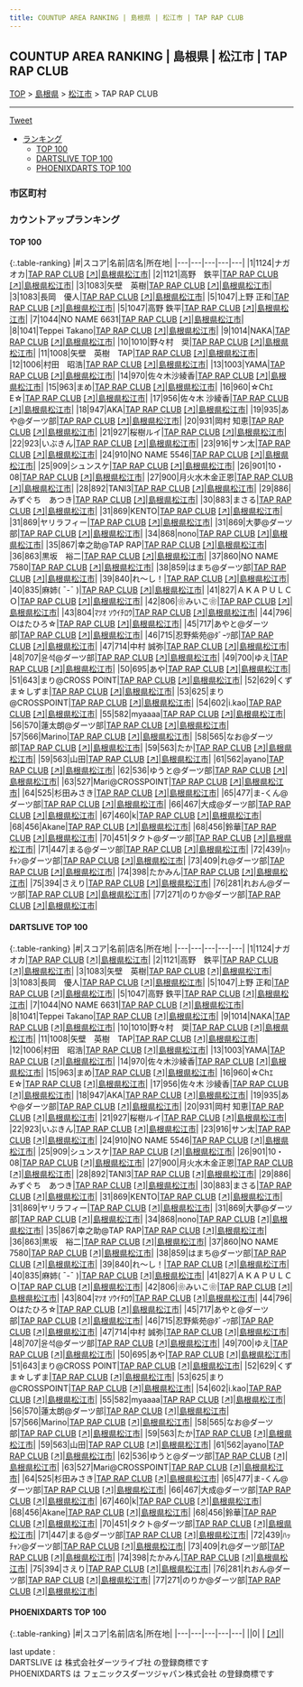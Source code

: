 ```yaml
---
title: COUNTUP AREA RANKING | 島根県 | 松江市 | TAP RAP CLUB
---
```

## COUNTUP AREA RANKING | 島根県 | 松江市 | TAP RAP CLUB

[TOP](/darts/rank/) > [島根県](/darts/rank/島根県/) > [松江市](/darts/rank/島根県/松江市/) > TAP RAP CLUB

___

<a href="https://twitter.com/share?ref_src=twsrc%5Etfw" data-text="COUNTUP AREA RANKING | 島根県松江市TAP RAP CLUB" class="twitter-share-button" data-hashtags="DARTSLIVE,PHOENIXDARTS,darts,ダーツ" data-show-count="false">Tweet</a>

* [ランキング](#カウントアップランキング)
    * [TOP 100](#top-100)
    * [DARTSLIVE TOP 100](#dartslive-top-100)
    * [PHOENIXDARTS TOP 100](#phoenixdarts-top-100)

### 市区町村

<ul>

</ul>

### カウントアップランキング

#### TOP 100



{:.table-ranking}
|#|スコア|名前|店名|所在地|
|---|---|---|---|---|
|1|1124|<span class="rank-name-dl">ナガオカ</span>|<a href="/darts/rank/shops/0b7f089cbfcd6b4a790ab824ce8730e5.html">TAP RAP CLUB</a> <a href="https://search.dartslive.com/jp/shop/0b7f089cbfcd6b4a790ab824ce8730e5">[↗]</a>|<a href="/darts/rank/島根県/松江市">島根県松江市</a>|
|2|1121|<span class="rank-name-dl">高野　鉄平</span>|<a href="/darts/rank/shops/0b7f089cbfcd6b4a790ab824ce8730e5.html">TAP RAP CLUB</a> <a href="https://search.dartslive.com/jp/shop/0b7f089cbfcd6b4a790ab824ce8730e5">[↗]</a>|<a href="/darts/rank/島根県/松江市">島根県松江市</a>|
|3|1083|<span class="rank-name-dl">矢壁　英樹</span>|<a href="/darts/rank/shops/0b7f089cbfcd6b4a790ab824ce8730e5.html">TAP RAP CLUB</a> <a href="https://search.dartslive.com/jp/shop/0b7f089cbfcd6b4a790ab824ce8730e5">[↗]</a>|<a href="/darts/rank/島根県/松江市">島根県松江市</a>|
|3|1083|<span class="rank-name-dl">長岡　優人</span>|<a href="/darts/rank/shops/0b7f089cbfcd6b4a790ab824ce8730e5.html">TAP RAP CLUB</a> <a href="https://search.dartslive.com/jp/shop/0b7f089cbfcd6b4a790ab824ce8730e5">[↗]</a>|<a href="/darts/rank/島根県/松江市">島根県松江市</a>|
|5|1047|<span class="rank-name-dl">上野 正和</span>|<a href="/darts/rank/shops/0b7f089cbfcd6b4a790ab824ce8730e5.html">TAP RAP CLUB</a> <a href="https://search.dartslive.com/jp/shop/0b7f089cbfcd6b4a790ab824ce8730e5">[↗]</a>|<a href="/darts/rank/島根県/松江市">島根県松江市</a>|
|5|1047|<span class="rank-name-dl">高野 鉄平</span>|<a href="/darts/rank/shops/0b7f089cbfcd6b4a790ab824ce8730e5.html">TAP RAP CLUB</a> <a href="https://search.dartslive.com/jp/shop/0b7f089cbfcd6b4a790ab824ce8730e5">[↗]</a>|<a href="/darts/rank/島根県/松江市">島根県松江市</a>|
|7|1044|<span class="rank-name-dl">NO NAME 6631</span>|<a href="/darts/rank/shops/0b7f089cbfcd6b4a790ab824ce8730e5.html">TAP RAP CLUB</a> <a href="https://search.dartslive.com/jp/shop/0b7f089cbfcd6b4a790ab824ce8730e5">[↗]</a>|<a href="/darts/rank/島根県/松江市">島根県松江市</a>|
|8|1041|<span class="rank-name-dl">Teppei Takano</span>|<a href="/darts/rank/shops/0b7f089cbfcd6b4a790ab824ce8730e5.html">TAP RAP CLUB</a> <a href="https://search.dartslive.com/jp/shop/0b7f089cbfcd6b4a790ab824ce8730e5">[↗]</a>|<a href="/darts/rank/島根県/松江市">島根県松江市</a>|
|9|1014|<span class="rank-name-dl">NAKA</span>|<a href="/darts/rank/shops/0b7f089cbfcd6b4a790ab824ce8730e5.html">TAP RAP CLUB</a> <a href="https://search.dartslive.com/jp/shop/0b7f089cbfcd6b4a790ab824ce8730e5">[↗]</a>|<a href="/darts/rank/島根県/松江市">島根県松江市</a>|
|10|1010|<span class="rank-name-dl">野々村　奨</span>|<a href="/darts/rank/shops/0b7f089cbfcd6b4a790ab824ce8730e5.html">TAP RAP CLUB</a> <a href="https://search.dartslive.com/jp/shop/0b7f089cbfcd6b4a790ab824ce8730e5">[↗]</a>|<a href="/darts/rank/島根県/松江市">島根県松江市</a>|
|11|1008|<span class="rank-name-dl">矢壁　英樹　TAP</span>|<a href="/darts/rank/shops/0b7f089cbfcd6b4a790ab824ce8730e5.html">TAP RAP CLUB</a> <a href="https://search.dartslive.com/jp/shop/0b7f089cbfcd6b4a790ab824ce8730e5">[↗]</a>|<a href="/darts/rank/島根県/松江市">島根県松江市</a>|
|12|1006|<span class="rank-name-dl">村田　昭浩</span>|<a href="/darts/rank/shops/0b7f089cbfcd6b4a790ab824ce8730e5.html">TAP RAP CLUB</a> <a href="https://search.dartslive.com/jp/shop/0b7f089cbfcd6b4a790ab824ce8730e5">[↗]</a>|<a href="/darts/rank/島根県/松江市">島根県松江市</a>|
|13|1003|<span class="rank-name-dl">YAMA</span>|<a href="/darts/rank/shops/0b7f089cbfcd6b4a790ab824ce8730e5.html">TAP RAP CLUB</a> <a href="https://search.dartslive.com/jp/shop/0b7f089cbfcd6b4a790ab824ce8730e5">[↗]</a>|<a href="/darts/rank/島根県/松江市">島根県松江市</a>|
|14|970|<span class="rank-name-dl">佐々木沙綾香</span>|<a href="/darts/rank/shops/0b7f089cbfcd6b4a790ab824ce8730e5.html">TAP RAP CLUB</a> <a href="https://search.dartslive.com/jp/shop/0b7f089cbfcd6b4a790ab824ce8730e5">[↗]</a>|<a href="/darts/rank/島根県/松江市">島根県松江市</a>|
|15|963|<span class="rank-name-dl">まめ</span>|<a href="/darts/rank/shops/0b7f089cbfcd6b4a790ab824ce8730e5.html">TAP RAP CLUB</a> <a href="https://search.dartslive.com/jp/shop/0b7f089cbfcd6b4a790ab824ce8730e5">[↗]</a>|<a href="/darts/rank/島根県/松江市">島根県松江市</a>|
|16|960|<span class="rank-name-dl">☆ChｴE☆</span>|<a href="/darts/rank/shops/0b7f089cbfcd6b4a790ab824ce8730e5.html">TAP RAP CLUB</a> <a href="https://search.dartslive.com/jp/shop/0b7f089cbfcd6b4a790ab824ce8730e5">[↗]</a>|<a href="/darts/rank/島根県/松江市">島根県松江市</a>|
|17|956|<span class="rank-name-dl">佐々木 沙綾香</span>|<a href="/darts/rank/shops/0b7f089cbfcd6b4a790ab824ce8730e5.html">TAP RAP CLUB</a> <a href="https://search.dartslive.com/jp/shop/0b7f089cbfcd6b4a790ab824ce8730e5">[↗]</a>|<a href="/darts/rank/島根県/松江市">島根県松江市</a>|
|18|947|<span class="rank-name-dl">AKA</span>|<a href="/darts/rank/shops/0b7f089cbfcd6b4a790ab824ce8730e5.html">TAP RAP CLUB</a> <a href="https://search.dartslive.com/jp/shop/0b7f089cbfcd6b4a790ab824ce8730e5">[↗]</a>|<a href="/darts/rank/島根県/松江市">島根県松江市</a>|
|19|935|<span class="rank-name-dl">あや@ダーツ部</span>|<a href="/darts/rank/shops/0b7f089cbfcd6b4a790ab824ce8730e5.html">TAP RAP CLUB</a> <a href="https://search.dartslive.com/jp/shop/0b7f089cbfcd6b4a790ab824ce8730e5">[↗]</a>|<a href="/darts/rank/島根県/松江市">島根県松江市</a>|
|20|931|<span class="rank-name-dl">岡村 知恵</span>|<a href="/darts/rank/shops/0b7f089cbfcd6b4a790ab824ce8730e5.html">TAP RAP CLUB</a> <a href="https://search.dartslive.com/jp/shop/0b7f089cbfcd6b4a790ab824ce8730e5">[↗]</a>|<a href="/darts/rank/島根県/松江市">島根県松江市</a>|
|21|927|<span class="rank-name-dl">桜樹ルイ</span>|<a href="/darts/rank/shops/0b7f089cbfcd6b4a790ab824ce8730e5.html">TAP RAP CLUB</a> <a href="https://search.dartslive.com/jp/shop/0b7f089cbfcd6b4a790ab824ce8730e5">[↗]</a>|<a href="/darts/rank/島根県/松江市">島根県松江市</a>|
|22|923|<span class="rank-name-dl">いぶきん</span>|<a href="/darts/rank/shops/0b7f089cbfcd6b4a790ab824ce8730e5.html">TAP RAP CLUB</a> <a href="https://search.dartslive.com/jp/shop/0b7f089cbfcd6b4a790ab824ce8730e5">[↗]</a>|<a href="/darts/rank/島根県/松江市">島根県松江市</a>|
|23|916|<span class="rank-name-dl">サン太</span>|<a href="/darts/rank/shops/0b7f089cbfcd6b4a790ab824ce8730e5.html">TAP RAP CLUB</a> <a href="https://search.dartslive.com/jp/shop/0b7f089cbfcd6b4a790ab824ce8730e5">[↗]</a>|<a href="/darts/rank/島根県/松江市">島根県松江市</a>|
|24|910|<span class="rank-name-dl">NO NAME 5546</span>|<a href="/darts/rank/shops/0b7f089cbfcd6b4a790ab824ce8730e5.html">TAP RAP CLUB</a> <a href="https://search.dartslive.com/jp/shop/0b7f089cbfcd6b4a790ab824ce8730e5">[↗]</a>|<a href="/darts/rank/島根県/松江市">島根県松江市</a>|
|25|909|<span class="rank-name-dl">シュンスケ</span>|<a href="/darts/rank/shops/0b7f089cbfcd6b4a790ab824ce8730e5.html">TAP RAP CLUB</a> <a href="https://search.dartslive.com/jp/shop/0b7f089cbfcd6b4a790ab824ce8730e5">[↗]</a>|<a href="/darts/rank/島根県/松江市">島根県松江市</a>|
|26|901|<span class="rank-name-dl">10・08</span>|<a href="/darts/rank/shops/0b7f089cbfcd6b4a790ab824ce8730e5.html">TAP RAP CLUB</a> <a href="https://search.dartslive.com/jp/shop/0b7f089cbfcd6b4a790ab824ce8730e5">[↗]</a>|<a href="/darts/rank/島根県/松江市">島根県松江市</a>|
|27|900|<span class="rank-name-dl">月火水木金正恩</span>|<a href="/darts/rank/shops/0b7f089cbfcd6b4a790ab824ce8730e5.html">TAP RAP CLUB</a> <a href="https://search.dartslive.com/jp/shop/0b7f089cbfcd6b4a790ab824ce8730e5">[↗]</a>|<a href="/darts/rank/島根県/松江市">島根県松江市</a>|
|28|892|<span class="rank-name-dl">TANI3</span>|<a href="/darts/rank/shops/0b7f089cbfcd6b4a790ab824ce8730e5.html">TAP RAP CLUB</a> <a href="https://search.dartslive.com/jp/shop/0b7f089cbfcd6b4a790ab824ce8730e5">[↗]</a>|<a href="/darts/rank/島根県/松江市">島根県松江市</a>|
|29|886|<span class="rank-name-dl">みずぐち　あつき</span>|<a href="/darts/rank/shops/0b7f089cbfcd6b4a790ab824ce8730e5.html">TAP RAP CLUB</a> <a href="https://search.dartslive.com/jp/shop/0b7f089cbfcd6b4a790ab824ce8730e5">[↗]</a>|<a href="/darts/rank/島根県/松江市">島根県松江市</a>|
|30|883|<span class="rank-name-dl">まさる</span>|<a href="/darts/rank/shops/0b7f089cbfcd6b4a790ab824ce8730e5.html">TAP RAP CLUB</a> <a href="https://search.dartslive.com/jp/shop/0b7f089cbfcd6b4a790ab824ce8730e5">[↗]</a>|<a href="/darts/rank/島根県/松江市">島根県松江市</a>|
|31|869|<span class="rank-name-dl">KENTO</span>|<a href="/darts/rank/shops/0b7f089cbfcd6b4a790ab824ce8730e5.html">TAP RAP CLUB</a> <a href="https://search.dartslive.com/jp/shop/0b7f089cbfcd6b4a790ab824ce8730e5">[↗]</a>|<a href="/darts/rank/島根県/松江市">島根県松江市</a>|
|31|869|<span class="rank-name-dl">ヤリラフィー</span>|<a href="/darts/rank/shops/0b7f089cbfcd6b4a790ab824ce8730e5.html">TAP RAP CLUB</a> <a href="https://search.dartslive.com/jp/shop/0b7f089cbfcd6b4a790ab824ce8730e5">[↗]</a>|<a href="/darts/rank/島根県/松江市">島根県松江市</a>|
|31|869|<span class="rank-name-dl">大夢@ダーツ部</span>|<a href="/darts/rank/shops/0b7f089cbfcd6b4a790ab824ce8730e5.html">TAP RAP CLUB</a> <a href="https://search.dartslive.com/jp/shop/0b7f089cbfcd6b4a790ab824ce8730e5">[↗]</a>|<a href="/darts/rank/島根県/松江市">島根県松江市</a>|
|34|868|<span class="rank-name-dl">nono</span>|<a href="/darts/rank/shops/0b7f089cbfcd6b4a790ab824ce8730e5.html">TAP RAP CLUB</a> <a href="https://search.dartslive.com/jp/shop/0b7f089cbfcd6b4a790ab824ce8730e5">[↗]</a>|<a href="/darts/rank/島根県/松江市">島根県松江市</a>|
|35|867|<span class="rank-name-dl">幸之助@TAP RAP</span>|<a href="/darts/rank/shops/0b7f089cbfcd6b4a790ab824ce8730e5.html">TAP RAP CLUB</a> <a href="https://search.dartslive.com/jp/shop/0b7f089cbfcd6b4a790ab824ce8730e5">[↗]</a>|<a href="/darts/rank/島根県/松江市">島根県松江市</a>|
|36|863|<span class="rank-name-dl">黒坂　裕二</span>|<a href="/darts/rank/shops/0b7f089cbfcd6b4a790ab824ce8730e5.html">TAP RAP CLUB</a> <a href="https://search.dartslive.com/jp/shop/0b7f089cbfcd6b4a790ab824ce8730e5">[↗]</a>|<a href="/darts/rank/島根県/松江市">島根県松江市</a>|
|37|860|<span class="rank-name-dl">NO NAME 7580</span>|<a href="/darts/rank/shops/0b7f089cbfcd6b4a790ab824ce8730e5.html">TAP RAP CLUB</a> <a href="https://search.dartslive.com/jp/shop/0b7f089cbfcd6b4a790ab824ce8730e5">[↗]</a>|<a href="/darts/rank/島根県/松江市">島根県松江市</a>|
|38|859|<span class="rank-name-dl">はまち@ダーツ部</span>|<a href="/darts/rank/shops/0b7f089cbfcd6b4a790ab824ce8730e5.html">TAP RAP CLUB</a> <a href="https://search.dartslive.com/jp/shop/0b7f089cbfcd6b4a790ab824ce8730e5">[↗]</a>|<a href="/darts/rank/島根県/松江市">島根県松江市</a>|
|39|840|<span class="rank-name-dl">れ～し！</span>|<a href="/darts/rank/shops/0b7f089cbfcd6b4a790ab824ce8730e5.html">TAP RAP CLUB</a> <a href="https://search.dartslive.com/jp/shop/0b7f089cbfcd6b4a790ab824ce8730e5">[↗]</a>|<a href="/darts/rank/島根県/松江市">島根県松江市</a>|
|40|835|<span class="rank-name-dl">麻姉( ¯-¯ )</span>|<a href="/darts/rank/shops/0b7f089cbfcd6b4a790ab824ce8730e5.html">TAP RAP CLUB</a> <a href="https://search.dartslive.com/jp/shop/0b7f089cbfcd6b4a790ab824ce8730e5">[↗]</a>|<a href="/darts/rank/島根県/松江市">島根県松江市</a>|
|41|827|<span class="rank-name-dl">ＡＫＡＰＵＬＣＯ</span>|<a href="/darts/rank/shops/0b7f089cbfcd6b4a790ab824ce8730e5.html">TAP RAP CLUB</a> <a href="https://search.dartslive.com/jp/shop/0b7f089cbfcd6b4a790ab824ce8730e5">[↗]</a>|<a href="/darts/rank/島根県/松江市">島根県松江市</a>|
|42|806|<span class="rank-name-dl">❀みいこ❀</span>|<a href="/darts/rank/shops/0b7f089cbfcd6b4a790ab824ce8730e5.html">TAP RAP CLUB</a> <a href="https://search.dartslive.com/jp/shop/0b7f089cbfcd6b4a790ab824ce8730e5">[↗]</a>|<a href="/darts/rank/島根県/松江市">島根県松江市</a>|
|43|804|<span class="rank-name-dl">ﾏﾂｵ ｿｳｲﾁﾛｳ</span>|<a href="/darts/rank/shops/0b7f089cbfcd6b4a790ab824ce8730e5.html">TAP RAP CLUB</a> <a href="https://search.dartslive.com/jp/shop/0b7f089cbfcd6b4a790ab824ce8730e5">[↗]</a>|<a href="/darts/rank/島根県/松江市">島根県松江市</a>|
|44|796|<span class="rank-name-dl">○はたひろ☆</span>|<a href="/darts/rank/shops/0b7f089cbfcd6b4a790ab824ce8730e5.html">TAP RAP CLUB</a> <a href="https://search.dartslive.com/jp/shop/0b7f089cbfcd6b4a790ab824ce8730e5">[↗]</a>|<a href="/darts/rank/島根県/松江市">島根県松江市</a>|
|45|717|<span class="rank-name-dl">あやと@ダーツ部</span>|<a href="/darts/rank/shops/0b7f089cbfcd6b4a790ab824ce8730e5.html">TAP RAP CLUB</a> <a href="https://search.dartslive.com/jp/shop/0b7f089cbfcd6b4a790ab824ce8730e5">[↗]</a>|<a href="/darts/rank/島根県/松江市">島根県松江市</a>|
|46|715|<span class="rank-name-dl">忍野紫苑@ﾀﾞｰﾂ部</span>|<a href="/darts/rank/shops/0b7f089cbfcd6b4a790ab824ce8730e5.html">TAP RAP CLUB</a> <a href="https://search.dartslive.com/jp/shop/0b7f089cbfcd6b4a790ab824ce8730e5">[↗]</a>|<a href="/darts/rank/島根県/松江市">島根県松江市</a>|
|47|714|<span class="rank-name-dl">中村 誠弥</span>|<a href="/darts/rank/shops/0b7f089cbfcd6b4a790ab824ce8730e5.html">TAP RAP CLUB</a> <a href="https://search.dartslive.com/jp/shop/0b7f089cbfcd6b4a790ab824ce8730e5">[↗]</a>|<a href="/darts/rank/島根県/松江市">島根県松江市</a>|
|48|707|<span class="rank-name-dl">윤석@ダーツ部</span>|<a href="/darts/rank/shops/0b7f089cbfcd6b4a790ab824ce8730e5.html">TAP RAP CLUB</a> <a href="https://search.dartslive.com/jp/shop/0b7f089cbfcd6b4a790ab824ce8730e5">[↗]</a>|<a href="/darts/rank/島根県/松江市">島根県松江市</a>|
|49|700|<span class="rank-name-dl">ゆえ</span>|<a href="/darts/rank/shops/0b7f089cbfcd6b4a790ab824ce8730e5.html">TAP RAP CLUB</a> <a href="https://search.dartslive.com/jp/shop/0b7f089cbfcd6b4a790ab824ce8730e5">[↗]</a>|<a href="/darts/rank/島根県/松江市">島根県松江市</a>|
|50|695|<span class="rank-name-dl">あや</span>|<a href="/darts/rank/shops/0b7f089cbfcd6b4a790ab824ce8730e5.html">TAP RAP CLUB</a> <a href="https://search.dartslive.com/jp/shop/0b7f089cbfcd6b4a790ab824ce8730e5">[↗]</a>|<a href="/darts/rank/島根県/松江市">島根県松江市</a>|
|51|643|<span class="rank-name-dl">まり@CROSS POINT</span>|<a href="/darts/rank/shops/0b7f089cbfcd6b4a790ab824ce8730e5.html">TAP RAP CLUB</a> <a href="https://search.dartslive.com/jp/shop/0b7f089cbfcd6b4a790ab824ce8730e5">[↗]</a>|<a href="/darts/rank/島根県/松江市">島根県松江市</a>|
|52|629|<span class="rank-name-dl">くずま☆しずま</span>|<a href="/darts/rank/shops/0b7f089cbfcd6b4a790ab824ce8730e5.html">TAP RAP CLUB</a> <a href="https://search.dartslive.com/jp/shop/0b7f089cbfcd6b4a790ab824ce8730e5">[↗]</a>|<a href="/darts/rank/島根県/松江市">島根県松江市</a>|
|53|625|<span class="rank-name-dl">まり@CROSSPOINT</span>|<a href="/darts/rank/shops/0b7f089cbfcd6b4a790ab824ce8730e5.html">TAP RAP CLUB</a> <a href="https://search.dartslive.com/jp/shop/0b7f089cbfcd6b4a790ab824ce8730e5">[↗]</a>|<a href="/darts/rank/島根県/松江市">島根県松江市</a>|
|54|602|<span class="rank-name-dl">i.kao</span>|<a href="/darts/rank/shops/0b7f089cbfcd6b4a790ab824ce8730e5.html">TAP RAP CLUB</a> <a href="https://search.dartslive.com/jp/shop/0b7f089cbfcd6b4a790ab824ce8730e5">[↗]</a>|<a href="/darts/rank/島根県/松江市">島根県松江市</a>|
|55|582|<span class="rank-name-dl">myaaaa</span>|<a href="/darts/rank/shops/0b7f089cbfcd6b4a790ab824ce8730e5.html">TAP RAP CLUB</a> <a href="https://search.dartslive.com/jp/shop/0b7f089cbfcd6b4a790ab824ce8730e5">[↗]</a>|<a href="/darts/rank/島根県/松江市">島根県松江市</a>|
|56|570|<span class="rank-name-dl">蓮太朗@ダーツ部</span>|<a href="/darts/rank/shops/0b7f089cbfcd6b4a790ab824ce8730e5.html">TAP RAP CLUB</a> <a href="https://search.dartslive.com/jp/shop/0b7f089cbfcd6b4a790ab824ce8730e5">[↗]</a>|<a href="/darts/rank/島根県/松江市">島根県松江市</a>|
|57|566|<span class="rank-name-dl">Marino</span>|<a href="/darts/rank/shops/0b7f089cbfcd6b4a790ab824ce8730e5.html">TAP RAP CLUB</a> <a href="https://search.dartslive.com/jp/shop/0b7f089cbfcd6b4a790ab824ce8730e5">[↗]</a>|<a href="/darts/rank/島根県/松江市">島根県松江市</a>|
|58|565|<span class="rank-name-dl">なお@ダーツ部</span>|<a href="/darts/rank/shops/0b7f089cbfcd6b4a790ab824ce8730e5.html">TAP RAP CLUB</a> <a href="https://search.dartslive.com/jp/shop/0b7f089cbfcd6b4a790ab824ce8730e5">[↗]</a>|<a href="/darts/rank/島根県/松江市">島根県松江市</a>|
|59|563|<span class="rank-name-dl">たか</span>|<a href="/darts/rank/shops/0b7f089cbfcd6b4a790ab824ce8730e5.html">TAP RAP CLUB</a> <a href="https://search.dartslive.com/jp/shop/0b7f089cbfcd6b4a790ab824ce8730e5">[↗]</a>|<a href="/darts/rank/島根県/松江市">島根県松江市</a>|
|59|563|<span class="rank-name-dl">山田</span>|<a href="/darts/rank/shops/0b7f089cbfcd6b4a790ab824ce8730e5.html">TAP RAP CLUB</a> <a href="https://search.dartslive.com/jp/shop/0b7f089cbfcd6b4a790ab824ce8730e5">[↗]</a>|<a href="/darts/rank/島根県/松江市">島根県松江市</a>|
|61|562|<span class="rank-name-dl">ayano</span>|<a href="/darts/rank/shops/0b7f089cbfcd6b4a790ab824ce8730e5.html">TAP RAP CLUB</a> <a href="https://search.dartslive.com/jp/shop/0b7f089cbfcd6b4a790ab824ce8730e5">[↗]</a>|<a href="/darts/rank/島根県/松江市">島根県松江市</a>|
|62|536|<span class="rank-name-dl">ゆうと@ダーツ部</span>|<a href="/darts/rank/shops/0b7f089cbfcd6b4a790ab824ce8730e5.html">TAP RAP CLUB</a> <a href="https://search.dartslive.com/jp/shop/0b7f089cbfcd6b4a790ab824ce8730e5">[↗]</a>|<a href="/darts/rank/島根県/松江市">島根県松江市</a>|
|63|527|<span class="rank-name-dl">Mari@CROSSPOINT</span>|<a href="/darts/rank/shops/0b7f089cbfcd6b4a790ab824ce8730e5.html">TAP RAP CLUB</a> <a href="https://search.dartslive.com/jp/shop/0b7f089cbfcd6b4a790ab824ce8730e5">[↗]</a>|<a href="/darts/rank/島根県/松江市">島根県松江市</a>|
|64|525|<span class="rank-name-dl">杉田みさき</span>|<a href="/darts/rank/shops/0b7f089cbfcd6b4a790ab824ce8730e5.html">TAP RAP CLUB</a> <a href="https://search.dartslive.com/jp/shop/0b7f089cbfcd6b4a790ab824ce8730e5">[↗]</a>|<a href="/darts/rank/島根県/松江市">島根県松江市</a>|
|65|477|<span class="rank-name-dl">ま-くん@ダーツ部</span>|<a href="/darts/rank/shops/0b7f089cbfcd6b4a790ab824ce8730e5.html">TAP RAP CLUB</a> <a href="https://search.dartslive.com/jp/shop/0b7f089cbfcd6b4a790ab824ce8730e5">[↗]</a>|<a href="/darts/rank/島根県/松江市">島根県松江市</a>|
|66|467|<span class="rank-name-dl">大成@ダーツ部</span>|<a href="/darts/rank/shops/0b7f089cbfcd6b4a790ab824ce8730e5.html">TAP RAP CLUB</a> <a href="https://search.dartslive.com/jp/shop/0b7f089cbfcd6b4a790ab824ce8730e5">[↗]</a>|<a href="/darts/rank/島根県/松江市">島根県松江市</a>|
|67|460|<span class="rank-name-dl">k</span>|<a href="/darts/rank/shops/0b7f089cbfcd6b4a790ab824ce8730e5.html">TAP RAP CLUB</a> <a href="https://search.dartslive.com/jp/shop/0b7f089cbfcd6b4a790ab824ce8730e5">[↗]</a>|<a href="/darts/rank/島根県/松江市">島根県松江市</a>|
|68|456|<span class="rank-name-dl">Akane</span>|<a href="/darts/rank/shops/0b7f089cbfcd6b4a790ab824ce8730e5.html">TAP RAP CLUB</a> <a href="https://search.dartslive.com/jp/shop/0b7f089cbfcd6b4a790ab824ce8730e5">[↗]</a>|<a href="/darts/rank/島根県/松江市">島根県松江市</a>|
|68|456|<span class="rank-name-dl">鈴華</span>|<a href="/darts/rank/shops/0b7f089cbfcd6b4a790ab824ce8730e5.html">TAP RAP CLUB</a> <a href="https://search.dartslive.com/jp/shop/0b7f089cbfcd6b4a790ab824ce8730e5">[↗]</a>|<a href="/darts/rank/島根県/松江市">島根県松江市</a>|
|70|451|<span class="rank-name-dl">タクト@ダーツ部</span>|<a href="/darts/rank/shops/0b7f089cbfcd6b4a790ab824ce8730e5.html">TAP RAP CLUB</a> <a href="https://search.dartslive.com/jp/shop/0b7f089cbfcd6b4a790ab824ce8730e5">[↗]</a>|<a href="/darts/rank/島根県/松江市">島根県松江市</a>|
|71|447|<span class="rank-name-dl">まる@ダーツ部</span>|<a href="/darts/rank/shops/0b7f089cbfcd6b4a790ab824ce8730e5.html">TAP RAP CLUB</a> <a href="https://search.dartslive.com/jp/shop/0b7f089cbfcd6b4a790ab824ce8730e5">[↗]</a>|<a href="/darts/rank/島根県/松江市">島根県松江市</a>|
|72|439|<span class="rank-name-dl">ﾊｯﾁｬﾝ@ダーツ部</span>|<a href="/darts/rank/shops/0b7f089cbfcd6b4a790ab824ce8730e5.html">TAP RAP CLUB</a> <a href="https://search.dartslive.com/jp/shop/0b7f089cbfcd6b4a790ab824ce8730e5">[↗]</a>|<a href="/darts/rank/島根県/松江市">島根県松江市</a>|
|73|409|<span class="rank-name-dl">れ@ダーツ部</span>|<a href="/darts/rank/shops/0b7f089cbfcd6b4a790ab824ce8730e5.html">TAP RAP CLUB</a> <a href="https://search.dartslive.com/jp/shop/0b7f089cbfcd6b4a790ab824ce8730e5">[↗]</a>|<a href="/darts/rank/島根県/松江市">島根県松江市</a>|
|74|398|<span class="rank-name-dl">たかみん</span>|<a href="/darts/rank/shops/0b7f089cbfcd6b4a790ab824ce8730e5.html">TAP RAP CLUB</a> <a href="https://search.dartslive.com/jp/shop/0b7f089cbfcd6b4a790ab824ce8730e5">[↗]</a>|<a href="/darts/rank/島根県/松江市">島根県松江市</a>|
|75|394|<span class="rank-name-dl">さえり</span>|<a href="/darts/rank/shops/0b7f089cbfcd6b4a790ab824ce8730e5.html">TAP RAP CLUB</a> <a href="https://search.dartslive.com/jp/shop/0b7f089cbfcd6b4a790ab824ce8730e5">[↗]</a>|<a href="/darts/rank/島根県/松江市">島根県松江市</a>|
|76|281|<span class="rank-name-dl">れおん@ダーツ部</span>|<a href="/darts/rank/shops/0b7f089cbfcd6b4a790ab824ce8730e5.html">TAP RAP CLUB</a> <a href="https://search.dartslive.com/jp/shop/0b7f089cbfcd6b4a790ab824ce8730e5">[↗]</a>|<a href="/darts/rank/島根県/松江市">島根県松江市</a>|
|77|271|<span class="rank-name-dl">のりか@ダーツ部</span>|<a href="/darts/rank/shops/0b7f089cbfcd6b4a790ab824ce8730e5.html">TAP RAP CLUB</a> <a href="https://search.dartslive.com/jp/shop/0b7f089cbfcd6b4a790ab824ce8730e5">[↗]</a>|<a href="/darts/rank/島根県/松江市">島根県松江市</a>|


#### DARTSLIVE TOP 100



{:.table-ranking}
|#|スコア|名前|店名|所在地|
|---|---|---|---|---|
|1|1124|<span class="rank-name-dl">ナガオカ</span>|<a href="/darts/rank/shops/0b7f089cbfcd6b4a790ab824ce8730e5.html">TAP RAP CLUB</a> <a href="https://search.dartslive.com/jp/shop/0b7f089cbfcd6b4a790ab824ce8730e5">[↗]</a>|<a href="/darts/rank/島根県/松江市">島根県松江市</a>|
|2|1121|<span class="rank-name-dl">高野　鉄平</span>|<a href="/darts/rank/shops/0b7f089cbfcd6b4a790ab824ce8730e5.html">TAP RAP CLUB</a> <a href="https://search.dartslive.com/jp/shop/0b7f089cbfcd6b4a790ab824ce8730e5">[↗]</a>|<a href="/darts/rank/島根県/松江市">島根県松江市</a>|
|3|1083|<span class="rank-name-dl">矢壁　英樹</span>|<a href="/darts/rank/shops/0b7f089cbfcd6b4a790ab824ce8730e5.html">TAP RAP CLUB</a> <a href="https://search.dartslive.com/jp/shop/0b7f089cbfcd6b4a790ab824ce8730e5">[↗]</a>|<a href="/darts/rank/島根県/松江市">島根県松江市</a>|
|3|1083|<span class="rank-name-dl">長岡　優人</span>|<a href="/darts/rank/shops/0b7f089cbfcd6b4a790ab824ce8730e5.html">TAP RAP CLUB</a> <a href="https://search.dartslive.com/jp/shop/0b7f089cbfcd6b4a790ab824ce8730e5">[↗]</a>|<a href="/darts/rank/島根県/松江市">島根県松江市</a>|
|5|1047|<span class="rank-name-dl">上野 正和</span>|<a href="/darts/rank/shops/0b7f089cbfcd6b4a790ab824ce8730e5.html">TAP RAP CLUB</a> <a href="https://search.dartslive.com/jp/shop/0b7f089cbfcd6b4a790ab824ce8730e5">[↗]</a>|<a href="/darts/rank/島根県/松江市">島根県松江市</a>|
|5|1047|<span class="rank-name-dl">高野 鉄平</span>|<a href="/darts/rank/shops/0b7f089cbfcd6b4a790ab824ce8730e5.html">TAP RAP CLUB</a> <a href="https://search.dartslive.com/jp/shop/0b7f089cbfcd6b4a790ab824ce8730e5">[↗]</a>|<a href="/darts/rank/島根県/松江市">島根県松江市</a>|
|7|1044|<span class="rank-name-dl">NO NAME 6631</span>|<a href="/darts/rank/shops/0b7f089cbfcd6b4a790ab824ce8730e5.html">TAP RAP CLUB</a> <a href="https://search.dartslive.com/jp/shop/0b7f089cbfcd6b4a790ab824ce8730e5">[↗]</a>|<a href="/darts/rank/島根県/松江市">島根県松江市</a>|
|8|1041|<span class="rank-name-dl">Teppei Takano</span>|<a href="/darts/rank/shops/0b7f089cbfcd6b4a790ab824ce8730e5.html">TAP RAP CLUB</a> <a href="https://search.dartslive.com/jp/shop/0b7f089cbfcd6b4a790ab824ce8730e5">[↗]</a>|<a href="/darts/rank/島根県/松江市">島根県松江市</a>|
|9|1014|<span class="rank-name-dl">NAKA</span>|<a href="/darts/rank/shops/0b7f089cbfcd6b4a790ab824ce8730e5.html">TAP RAP CLUB</a> <a href="https://search.dartslive.com/jp/shop/0b7f089cbfcd6b4a790ab824ce8730e5">[↗]</a>|<a href="/darts/rank/島根県/松江市">島根県松江市</a>|
|10|1010|<span class="rank-name-dl">野々村　奨</span>|<a href="/darts/rank/shops/0b7f089cbfcd6b4a790ab824ce8730e5.html">TAP RAP CLUB</a> <a href="https://search.dartslive.com/jp/shop/0b7f089cbfcd6b4a790ab824ce8730e5">[↗]</a>|<a href="/darts/rank/島根県/松江市">島根県松江市</a>|
|11|1008|<span class="rank-name-dl">矢壁　英樹　TAP</span>|<a href="/darts/rank/shops/0b7f089cbfcd6b4a790ab824ce8730e5.html">TAP RAP CLUB</a> <a href="https://search.dartslive.com/jp/shop/0b7f089cbfcd6b4a790ab824ce8730e5">[↗]</a>|<a href="/darts/rank/島根県/松江市">島根県松江市</a>|
|12|1006|<span class="rank-name-dl">村田　昭浩</span>|<a href="/darts/rank/shops/0b7f089cbfcd6b4a790ab824ce8730e5.html">TAP RAP CLUB</a> <a href="https://search.dartslive.com/jp/shop/0b7f089cbfcd6b4a790ab824ce8730e5">[↗]</a>|<a href="/darts/rank/島根県/松江市">島根県松江市</a>|
|13|1003|<span class="rank-name-dl">YAMA</span>|<a href="/darts/rank/shops/0b7f089cbfcd6b4a790ab824ce8730e5.html">TAP RAP CLUB</a> <a href="https://search.dartslive.com/jp/shop/0b7f089cbfcd6b4a790ab824ce8730e5">[↗]</a>|<a href="/darts/rank/島根県/松江市">島根県松江市</a>|
|14|970|<span class="rank-name-dl">佐々木沙綾香</span>|<a href="/darts/rank/shops/0b7f089cbfcd6b4a790ab824ce8730e5.html">TAP RAP CLUB</a> <a href="https://search.dartslive.com/jp/shop/0b7f089cbfcd6b4a790ab824ce8730e5">[↗]</a>|<a href="/darts/rank/島根県/松江市">島根県松江市</a>|
|15|963|<span class="rank-name-dl">まめ</span>|<a href="/darts/rank/shops/0b7f089cbfcd6b4a790ab824ce8730e5.html">TAP RAP CLUB</a> <a href="https://search.dartslive.com/jp/shop/0b7f089cbfcd6b4a790ab824ce8730e5">[↗]</a>|<a href="/darts/rank/島根県/松江市">島根県松江市</a>|
|16|960|<span class="rank-name-dl">☆ChｴE☆</span>|<a href="/darts/rank/shops/0b7f089cbfcd6b4a790ab824ce8730e5.html">TAP RAP CLUB</a> <a href="https://search.dartslive.com/jp/shop/0b7f089cbfcd6b4a790ab824ce8730e5">[↗]</a>|<a href="/darts/rank/島根県/松江市">島根県松江市</a>|
|17|956|<span class="rank-name-dl">佐々木 沙綾香</span>|<a href="/darts/rank/shops/0b7f089cbfcd6b4a790ab824ce8730e5.html">TAP RAP CLUB</a> <a href="https://search.dartslive.com/jp/shop/0b7f089cbfcd6b4a790ab824ce8730e5">[↗]</a>|<a href="/darts/rank/島根県/松江市">島根県松江市</a>|
|18|947|<span class="rank-name-dl">AKA</span>|<a href="/darts/rank/shops/0b7f089cbfcd6b4a790ab824ce8730e5.html">TAP RAP CLUB</a> <a href="https://search.dartslive.com/jp/shop/0b7f089cbfcd6b4a790ab824ce8730e5">[↗]</a>|<a href="/darts/rank/島根県/松江市">島根県松江市</a>|
|19|935|<span class="rank-name-dl">あや@ダーツ部</span>|<a href="/darts/rank/shops/0b7f089cbfcd6b4a790ab824ce8730e5.html">TAP RAP CLUB</a> <a href="https://search.dartslive.com/jp/shop/0b7f089cbfcd6b4a790ab824ce8730e5">[↗]</a>|<a href="/darts/rank/島根県/松江市">島根県松江市</a>|
|20|931|<span class="rank-name-dl">岡村 知恵</span>|<a href="/darts/rank/shops/0b7f089cbfcd6b4a790ab824ce8730e5.html">TAP RAP CLUB</a> <a href="https://search.dartslive.com/jp/shop/0b7f089cbfcd6b4a790ab824ce8730e5">[↗]</a>|<a href="/darts/rank/島根県/松江市">島根県松江市</a>|
|21|927|<span class="rank-name-dl">桜樹ルイ</span>|<a href="/darts/rank/shops/0b7f089cbfcd6b4a790ab824ce8730e5.html">TAP RAP CLUB</a> <a href="https://search.dartslive.com/jp/shop/0b7f089cbfcd6b4a790ab824ce8730e5">[↗]</a>|<a href="/darts/rank/島根県/松江市">島根県松江市</a>|
|22|923|<span class="rank-name-dl">いぶきん</span>|<a href="/darts/rank/shops/0b7f089cbfcd6b4a790ab824ce8730e5.html">TAP RAP CLUB</a> <a href="https://search.dartslive.com/jp/shop/0b7f089cbfcd6b4a790ab824ce8730e5">[↗]</a>|<a href="/darts/rank/島根県/松江市">島根県松江市</a>|
|23|916|<span class="rank-name-dl">サン太</span>|<a href="/darts/rank/shops/0b7f089cbfcd6b4a790ab824ce8730e5.html">TAP RAP CLUB</a> <a href="https://search.dartslive.com/jp/shop/0b7f089cbfcd6b4a790ab824ce8730e5">[↗]</a>|<a href="/darts/rank/島根県/松江市">島根県松江市</a>|
|24|910|<span class="rank-name-dl">NO NAME 5546</span>|<a href="/darts/rank/shops/0b7f089cbfcd6b4a790ab824ce8730e5.html">TAP RAP CLUB</a> <a href="https://search.dartslive.com/jp/shop/0b7f089cbfcd6b4a790ab824ce8730e5">[↗]</a>|<a href="/darts/rank/島根県/松江市">島根県松江市</a>|
|25|909|<span class="rank-name-dl">シュンスケ</span>|<a href="/darts/rank/shops/0b7f089cbfcd6b4a790ab824ce8730e5.html">TAP RAP CLUB</a> <a href="https://search.dartslive.com/jp/shop/0b7f089cbfcd6b4a790ab824ce8730e5">[↗]</a>|<a href="/darts/rank/島根県/松江市">島根県松江市</a>|
|26|901|<span class="rank-name-dl">10・08</span>|<a href="/darts/rank/shops/0b7f089cbfcd6b4a790ab824ce8730e5.html">TAP RAP CLUB</a> <a href="https://search.dartslive.com/jp/shop/0b7f089cbfcd6b4a790ab824ce8730e5">[↗]</a>|<a href="/darts/rank/島根県/松江市">島根県松江市</a>|
|27|900|<span class="rank-name-dl">月火水木金正恩</span>|<a href="/darts/rank/shops/0b7f089cbfcd6b4a790ab824ce8730e5.html">TAP RAP CLUB</a> <a href="https://search.dartslive.com/jp/shop/0b7f089cbfcd6b4a790ab824ce8730e5">[↗]</a>|<a href="/darts/rank/島根県/松江市">島根県松江市</a>|
|28|892|<span class="rank-name-dl">TANI3</span>|<a href="/darts/rank/shops/0b7f089cbfcd6b4a790ab824ce8730e5.html">TAP RAP CLUB</a> <a href="https://search.dartslive.com/jp/shop/0b7f089cbfcd6b4a790ab824ce8730e5">[↗]</a>|<a href="/darts/rank/島根県/松江市">島根県松江市</a>|
|29|886|<span class="rank-name-dl">みずぐち　あつき</span>|<a href="/darts/rank/shops/0b7f089cbfcd6b4a790ab824ce8730e5.html">TAP RAP CLUB</a> <a href="https://search.dartslive.com/jp/shop/0b7f089cbfcd6b4a790ab824ce8730e5">[↗]</a>|<a href="/darts/rank/島根県/松江市">島根県松江市</a>|
|30|883|<span class="rank-name-dl">まさる</span>|<a href="/darts/rank/shops/0b7f089cbfcd6b4a790ab824ce8730e5.html">TAP RAP CLUB</a> <a href="https://search.dartslive.com/jp/shop/0b7f089cbfcd6b4a790ab824ce8730e5">[↗]</a>|<a href="/darts/rank/島根県/松江市">島根県松江市</a>|
|31|869|<span class="rank-name-dl">KENTO</span>|<a href="/darts/rank/shops/0b7f089cbfcd6b4a790ab824ce8730e5.html">TAP RAP CLUB</a> <a href="https://search.dartslive.com/jp/shop/0b7f089cbfcd6b4a790ab824ce8730e5">[↗]</a>|<a href="/darts/rank/島根県/松江市">島根県松江市</a>|
|31|869|<span class="rank-name-dl">ヤリラフィー</span>|<a href="/darts/rank/shops/0b7f089cbfcd6b4a790ab824ce8730e5.html">TAP RAP CLUB</a> <a href="https://search.dartslive.com/jp/shop/0b7f089cbfcd6b4a790ab824ce8730e5">[↗]</a>|<a href="/darts/rank/島根県/松江市">島根県松江市</a>|
|31|869|<span class="rank-name-dl">大夢@ダーツ部</span>|<a href="/darts/rank/shops/0b7f089cbfcd6b4a790ab824ce8730e5.html">TAP RAP CLUB</a> <a href="https://search.dartslive.com/jp/shop/0b7f089cbfcd6b4a790ab824ce8730e5">[↗]</a>|<a href="/darts/rank/島根県/松江市">島根県松江市</a>|
|34|868|<span class="rank-name-dl">nono</span>|<a href="/darts/rank/shops/0b7f089cbfcd6b4a790ab824ce8730e5.html">TAP RAP CLUB</a> <a href="https://search.dartslive.com/jp/shop/0b7f089cbfcd6b4a790ab824ce8730e5">[↗]</a>|<a href="/darts/rank/島根県/松江市">島根県松江市</a>|
|35|867|<span class="rank-name-dl">幸之助@TAP RAP</span>|<a href="/darts/rank/shops/0b7f089cbfcd6b4a790ab824ce8730e5.html">TAP RAP CLUB</a> <a href="https://search.dartslive.com/jp/shop/0b7f089cbfcd6b4a790ab824ce8730e5">[↗]</a>|<a href="/darts/rank/島根県/松江市">島根県松江市</a>|
|36|863|<span class="rank-name-dl">黒坂　裕二</span>|<a href="/darts/rank/shops/0b7f089cbfcd6b4a790ab824ce8730e5.html">TAP RAP CLUB</a> <a href="https://search.dartslive.com/jp/shop/0b7f089cbfcd6b4a790ab824ce8730e5">[↗]</a>|<a href="/darts/rank/島根県/松江市">島根県松江市</a>|
|37|860|<span class="rank-name-dl">NO NAME 7580</span>|<a href="/darts/rank/shops/0b7f089cbfcd6b4a790ab824ce8730e5.html">TAP RAP CLUB</a> <a href="https://search.dartslive.com/jp/shop/0b7f089cbfcd6b4a790ab824ce8730e5">[↗]</a>|<a href="/darts/rank/島根県/松江市">島根県松江市</a>|
|38|859|<span class="rank-name-dl">はまち@ダーツ部</span>|<a href="/darts/rank/shops/0b7f089cbfcd6b4a790ab824ce8730e5.html">TAP RAP CLUB</a> <a href="https://search.dartslive.com/jp/shop/0b7f089cbfcd6b4a790ab824ce8730e5">[↗]</a>|<a href="/darts/rank/島根県/松江市">島根県松江市</a>|
|39|840|<span class="rank-name-dl">れ～し！</span>|<a href="/darts/rank/shops/0b7f089cbfcd6b4a790ab824ce8730e5.html">TAP RAP CLUB</a> <a href="https://search.dartslive.com/jp/shop/0b7f089cbfcd6b4a790ab824ce8730e5">[↗]</a>|<a href="/darts/rank/島根県/松江市">島根県松江市</a>|
|40|835|<span class="rank-name-dl">麻姉( ¯-¯ )</span>|<a href="/darts/rank/shops/0b7f089cbfcd6b4a790ab824ce8730e5.html">TAP RAP CLUB</a> <a href="https://search.dartslive.com/jp/shop/0b7f089cbfcd6b4a790ab824ce8730e5">[↗]</a>|<a href="/darts/rank/島根県/松江市">島根県松江市</a>|
|41|827|<span class="rank-name-dl">ＡＫＡＰＵＬＣＯ</span>|<a href="/darts/rank/shops/0b7f089cbfcd6b4a790ab824ce8730e5.html">TAP RAP CLUB</a> <a href="https://search.dartslive.com/jp/shop/0b7f089cbfcd6b4a790ab824ce8730e5">[↗]</a>|<a href="/darts/rank/島根県/松江市">島根県松江市</a>|
|42|806|<span class="rank-name-dl">❀みいこ❀</span>|<a href="/darts/rank/shops/0b7f089cbfcd6b4a790ab824ce8730e5.html">TAP RAP CLUB</a> <a href="https://search.dartslive.com/jp/shop/0b7f089cbfcd6b4a790ab824ce8730e5">[↗]</a>|<a href="/darts/rank/島根県/松江市">島根県松江市</a>|
|43|804|<span class="rank-name-dl">ﾏﾂｵ ｿｳｲﾁﾛｳ</span>|<a href="/darts/rank/shops/0b7f089cbfcd6b4a790ab824ce8730e5.html">TAP RAP CLUB</a> <a href="https://search.dartslive.com/jp/shop/0b7f089cbfcd6b4a790ab824ce8730e5">[↗]</a>|<a href="/darts/rank/島根県/松江市">島根県松江市</a>|
|44|796|<span class="rank-name-dl">○はたひろ☆</span>|<a href="/darts/rank/shops/0b7f089cbfcd6b4a790ab824ce8730e5.html">TAP RAP CLUB</a> <a href="https://search.dartslive.com/jp/shop/0b7f089cbfcd6b4a790ab824ce8730e5">[↗]</a>|<a href="/darts/rank/島根県/松江市">島根県松江市</a>|
|45|717|<span class="rank-name-dl">あやと@ダーツ部</span>|<a href="/darts/rank/shops/0b7f089cbfcd6b4a790ab824ce8730e5.html">TAP RAP CLUB</a> <a href="https://search.dartslive.com/jp/shop/0b7f089cbfcd6b4a790ab824ce8730e5">[↗]</a>|<a href="/darts/rank/島根県/松江市">島根県松江市</a>|
|46|715|<span class="rank-name-dl">忍野紫苑@ﾀﾞｰﾂ部</span>|<a href="/darts/rank/shops/0b7f089cbfcd6b4a790ab824ce8730e5.html">TAP RAP CLUB</a> <a href="https://search.dartslive.com/jp/shop/0b7f089cbfcd6b4a790ab824ce8730e5">[↗]</a>|<a href="/darts/rank/島根県/松江市">島根県松江市</a>|
|47|714|<span class="rank-name-dl">中村 誠弥</span>|<a href="/darts/rank/shops/0b7f089cbfcd6b4a790ab824ce8730e5.html">TAP RAP CLUB</a> <a href="https://search.dartslive.com/jp/shop/0b7f089cbfcd6b4a790ab824ce8730e5">[↗]</a>|<a href="/darts/rank/島根県/松江市">島根県松江市</a>|
|48|707|<span class="rank-name-dl">윤석@ダーツ部</span>|<a href="/darts/rank/shops/0b7f089cbfcd6b4a790ab824ce8730e5.html">TAP RAP CLUB</a> <a href="https://search.dartslive.com/jp/shop/0b7f089cbfcd6b4a790ab824ce8730e5">[↗]</a>|<a href="/darts/rank/島根県/松江市">島根県松江市</a>|
|49|700|<span class="rank-name-dl">ゆえ</span>|<a href="/darts/rank/shops/0b7f089cbfcd6b4a790ab824ce8730e5.html">TAP RAP CLUB</a> <a href="https://search.dartslive.com/jp/shop/0b7f089cbfcd6b4a790ab824ce8730e5">[↗]</a>|<a href="/darts/rank/島根県/松江市">島根県松江市</a>|
|50|695|<span class="rank-name-dl">あや</span>|<a href="/darts/rank/shops/0b7f089cbfcd6b4a790ab824ce8730e5.html">TAP RAP CLUB</a> <a href="https://search.dartslive.com/jp/shop/0b7f089cbfcd6b4a790ab824ce8730e5">[↗]</a>|<a href="/darts/rank/島根県/松江市">島根県松江市</a>|
|51|643|<span class="rank-name-dl">まり@CROSS POINT</span>|<a href="/darts/rank/shops/0b7f089cbfcd6b4a790ab824ce8730e5.html">TAP RAP CLUB</a> <a href="https://search.dartslive.com/jp/shop/0b7f089cbfcd6b4a790ab824ce8730e5">[↗]</a>|<a href="/darts/rank/島根県/松江市">島根県松江市</a>|
|52|629|<span class="rank-name-dl">くずま☆しずま</span>|<a href="/darts/rank/shops/0b7f089cbfcd6b4a790ab824ce8730e5.html">TAP RAP CLUB</a> <a href="https://search.dartslive.com/jp/shop/0b7f089cbfcd6b4a790ab824ce8730e5">[↗]</a>|<a href="/darts/rank/島根県/松江市">島根県松江市</a>|
|53|625|<span class="rank-name-dl">まり@CROSSPOINT</span>|<a href="/darts/rank/shops/0b7f089cbfcd6b4a790ab824ce8730e5.html">TAP RAP CLUB</a> <a href="https://search.dartslive.com/jp/shop/0b7f089cbfcd6b4a790ab824ce8730e5">[↗]</a>|<a href="/darts/rank/島根県/松江市">島根県松江市</a>|
|54|602|<span class="rank-name-dl">i.kao</span>|<a href="/darts/rank/shops/0b7f089cbfcd6b4a790ab824ce8730e5.html">TAP RAP CLUB</a> <a href="https://search.dartslive.com/jp/shop/0b7f089cbfcd6b4a790ab824ce8730e5">[↗]</a>|<a href="/darts/rank/島根県/松江市">島根県松江市</a>|
|55|582|<span class="rank-name-dl">myaaaa</span>|<a href="/darts/rank/shops/0b7f089cbfcd6b4a790ab824ce8730e5.html">TAP RAP CLUB</a> <a href="https://search.dartslive.com/jp/shop/0b7f089cbfcd6b4a790ab824ce8730e5">[↗]</a>|<a href="/darts/rank/島根県/松江市">島根県松江市</a>|
|56|570|<span class="rank-name-dl">蓮太朗@ダーツ部</span>|<a href="/darts/rank/shops/0b7f089cbfcd6b4a790ab824ce8730e5.html">TAP RAP CLUB</a> <a href="https://search.dartslive.com/jp/shop/0b7f089cbfcd6b4a790ab824ce8730e5">[↗]</a>|<a href="/darts/rank/島根県/松江市">島根県松江市</a>|
|57|566|<span class="rank-name-dl">Marino</span>|<a href="/darts/rank/shops/0b7f089cbfcd6b4a790ab824ce8730e5.html">TAP RAP CLUB</a> <a href="https://search.dartslive.com/jp/shop/0b7f089cbfcd6b4a790ab824ce8730e5">[↗]</a>|<a href="/darts/rank/島根県/松江市">島根県松江市</a>|
|58|565|<span class="rank-name-dl">なお@ダーツ部</span>|<a href="/darts/rank/shops/0b7f089cbfcd6b4a790ab824ce8730e5.html">TAP RAP CLUB</a> <a href="https://search.dartslive.com/jp/shop/0b7f089cbfcd6b4a790ab824ce8730e5">[↗]</a>|<a href="/darts/rank/島根県/松江市">島根県松江市</a>|
|59|563|<span class="rank-name-dl">たか</span>|<a href="/darts/rank/shops/0b7f089cbfcd6b4a790ab824ce8730e5.html">TAP RAP CLUB</a> <a href="https://search.dartslive.com/jp/shop/0b7f089cbfcd6b4a790ab824ce8730e5">[↗]</a>|<a href="/darts/rank/島根県/松江市">島根県松江市</a>|
|59|563|<span class="rank-name-dl">山田</span>|<a href="/darts/rank/shops/0b7f089cbfcd6b4a790ab824ce8730e5.html">TAP RAP CLUB</a> <a href="https://search.dartslive.com/jp/shop/0b7f089cbfcd6b4a790ab824ce8730e5">[↗]</a>|<a href="/darts/rank/島根県/松江市">島根県松江市</a>|
|61|562|<span class="rank-name-dl">ayano</span>|<a href="/darts/rank/shops/0b7f089cbfcd6b4a790ab824ce8730e5.html">TAP RAP CLUB</a> <a href="https://search.dartslive.com/jp/shop/0b7f089cbfcd6b4a790ab824ce8730e5">[↗]</a>|<a href="/darts/rank/島根県/松江市">島根県松江市</a>|
|62|536|<span class="rank-name-dl">ゆうと@ダーツ部</span>|<a href="/darts/rank/shops/0b7f089cbfcd6b4a790ab824ce8730e5.html">TAP RAP CLUB</a> <a href="https://search.dartslive.com/jp/shop/0b7f089cbfcd6b4a790ab824ce8730e5">[↗]</a>|<a href="/darts/rank/島根県/松江市">島根県松江市</a>|
|63|527|<span class="rank-name-dl">Mari@CROSSPOINT</span>|<a href="/darts/rank/shops/0b7f089cbfcd6b4a790ab824ce8730e5.html">TAP RAP CLUB</a> <a href="https://search.dartslive.com/jp/shop/0b7f089cbfcd6b4a790ab824ce8730e5">[↗]</a>|<a href="/darts/rank/島根県/松江市">島根県松江市</a>|
|64|525|<span class="rank-name-dl">杉田みさき</span>|<a href="/darts/rank/shops/0b7f089cbfcd6b4a790ab824ce8730e5.html">TAP RAP CLUB</a> <a href="https://search.dartslive.com/jp/shop/0b7f089cbfcd6b4a790ab824ce8730e5">[↗]</a>|<a href="/darts/rank/島根県/松江市">島根県松江市</a>|
|65|477|<span class="rank-name-dl">ま-くん@ダーツ部</span>|<a href="/darts/rank/shops/0b7f089cbfcd6b4a790ab824ce8730e5.html">TAP RAP CLUB</a> <a href="https://search.dartslive.com/jp/shop/0b7f089cbfcd6b4a790ab824ce8730e5">[↗]</a>|<a href="/darts/rank/島根県/松江市">島根県松江市</a>|
|66|467|<span class="rank-name-dl">大成@ダーツ部</span>|<a href="/darts/rank/shops/0b7f089cbfcd6b4a790ab824ce8730e5.html">TAP RAP CLUB</a> <a href="https://search.dartslive.com/jp/shop/0b7f089cbfcd6b4a790ab824ce8730e5">[↗]</a>|<a href="/darts/rank/島根県/松江市">島根県松江市</a>|
|67|460|<span class="rank-name-dl">k</span>|<a href="/darts/rank/shops/0b7f089cbfcd6b4a790ab824ce8730e5.html">TAP RAP CLUB</a> <a href="https://search.dartslive.com/jp/shop/0b7f089cbfcd6b4a790ab824ce8730e5">[↗]</a>|<a href="/darts/rank/島根県/松江市">島根県松江市</a>|
|68|456|<span class="rank-name-dl">Akane</span>|<a href="/darts/rank/shops/0b7f089cbfcd6b4a790ab824ce8730e5.html">TAP RAP CLUB</a> <a href="https://search.dartslive.com/jp/shop/0b7f089cbfcd6b4a790ab824ce8730e5">[↗]</a>|<a href="/darts/rank/島根県/松江市">島根県松江市</a>|
|68|456|<span class="rank-name-dl">鈴華</span>|<a href="/darts/rank/shops/0b7f089cbfcd6b4a790ab824ce8730e5.html">TAP RAP CLUB</a> <a href="https://search.dartslive.com/jp/shop/0b7f089cbfcd6b4a790ab824ce8730e5">[↗]</a>|<a href="/darts/rank/島根県/松江市">島根県松江市</a>|
|70|451|<span class="rank-name-dl">タクト@ダーツ部</span>|<a href="/darts/rank/shops/0b7f089cbfcd6b4a790ab824ce8730e5.html">TAP RAP CLUB</a> <a href="https://search.dartslive.com/jp/shop/0b7f089cbfcd6b4a790ab824ce8730e5">[↗]</a>|<a href="/darts/rank/島根県/松江市">島根県松江市</a>|
|71|447|<span class="rank-name-dl">まる@ダーツ部</span>|<a href="/darts/rank/shops/0b7f089cbfcd6b4a790ab824ce8730e5.html">TAP RAP CLUB</a> <a href="https://search.dartslive.com/jp/shop/0b7f089cbfcd6b4a790ab824ce8730e5">[↗]</a>|<a href="/darts/rank/島根県/松江市">島根県松江市</a>|
|72|439|<span class="rank-name-dl">ﾊｯﾁｬﾝ@ダーツ部</span>|<a href="/darts/rank/shops/0b7f089cbfcd6b4a790ab824ce8730e5.html">TAP RAP CLUB</a> <a href="https://search.dartslive.com/jp/shop/0b7f089cbfcd6b4a790ab824ce8730e5">[↗]</a>|<a href="/darts/rank/島根県/松江市">島根県松江市</a>|
|73|409|<span class="rank-name-dl">れ@ダーツ部</span>|<a href="/darts/rank/shops/0b7f089cbfcd6b4a790ab824ce8730e5.html">TAP RAP CLUB</a> <a href="https://search.dartslive.com/jp/shop/0b7f089cbfcd6b4a790ab824ce8730e5">[↗]</a>|<a href="/darts/rank/島根県/松江市">島根県松江市</a>|
|74|398|<span class="rank-name-dl">たかみん</span>|<a href="/darts/rank/shops/0b7f089cbfcd6b4a790ab824ce8730e5.html">TAP RAP CLUB</a> <a href="https://search.dartslive.com/jp/shop/0b7f089cbfcd6b4a790ab824ce8730e5">[↗]</a>|<a href="/darts/rank/島根県/松江市">島根県松江市</a>|
|75|394|<span class="rank-name-dl">さえり</span>|<a href="/darts/rank/shops/0b7f089cbfcd6b4a790ab824ce8730e5.html">TAP RAP CLUB</a> <a href="https://search.dartslive.com/jp/shop/0b7f089cbfcd6b4a790ab824ce8730e5">[↗]</a>|<a href="/darts/rank/島根県/松江市">島根県松江市</a>|
|76|281|<span class="rank-name-dl">れおん@ダーツ部</span>|<a href="/darts/rank/shops/0b7f089cbfcd6b4a790ab824ce8730e5.html">TAP RAP CLUB</a> <a href="https://search.dartslive.com/jp/shop/0b7f089cbfcd6b4a790ab824ce8730e5">[↗]</a>|<a href="/darts/rank/島根県/松江市">島根県松江市</a>|
|77|271|<span class="rank-name-dl">のりか@ダーツ部</span>|<a href="/darts/rank/shops/0b7f089cbfcd6b4a790ab824ce8730e5.html">TAP RAP CLUB</a> <a href="https://search.dartslive.com/jp/shop/0b7f089cbfcd6b4a790ab824ce8730e5">[↗]</a>|<a href="/darts/rank/島根県/松江市">島根県松江市</a>|


#### PHOENIXDARTS TOP 100



{:.table-ranking}
|#|スコア|名前|店名|所在地|
|---|---|---|---|---|
||0|<span class="rank-name-dl"> </span>|<a href="/darts/rank/shops/.html"></a> <a href="">[↗]</a>|<a href="/darts/rank//"></a>|


<div class="footer border-top border-gray-light mt-5 pt-3 text-right text-gray">
    last update : <span style="font-weight: italic" id="foot_last_modified"></span><br />
    DARTSLIVE は 株式会社ダーツライブ社 の登録商標です<br />
    PHOENIXDARTS は フェニックスダーツジャパン株式会社 の登録商標です<br />
</div>

<script src="https://cdnjs.cloudflare.com/ajax/libs/jquery.tablesorter/2.31.3/js/jquery.tablesorter.min.js" integrity="sha512-qzgd5cYSZcosqpzpn7zF2ZId8f/8CHmFKZ8j7mU4OUXTNRd5g+ZHBPsgKEwoqxCtdQvExE5LprwwPAgoicguNg==" crossorigin="anonymous" referrerpolicy="no-referrer"></script>
<link rel="stylesheet" href="https://cdnjs.cloudflare.com/ajax/libs/jquery.tablesorter/2.31.3/css/theme.default.min.css" integrity="sha512-wghhOJkjQX0Lh3NSWvNKeZ0ZpNn+SPVXX1Qyc9OCaogADktxrBiBdKGDoqVUOyhStvMBmJQ8ZdMHiR3wuEq8+w==" crossorigin="anonymous" referrerpolicy="no-referrer" />
<script>
$(function() {
    $(".table-ranking").tablesorter({sortList:[[0, 0]]});
    $("#foot_last_modified").text(formatDate(new Date(document.lastModified), 'yyyy-MM-dd HH:mm:ss'));
});
</script>

<script async src="https://platform.twitter.com/widgets.js" charset="utf-8"></script>